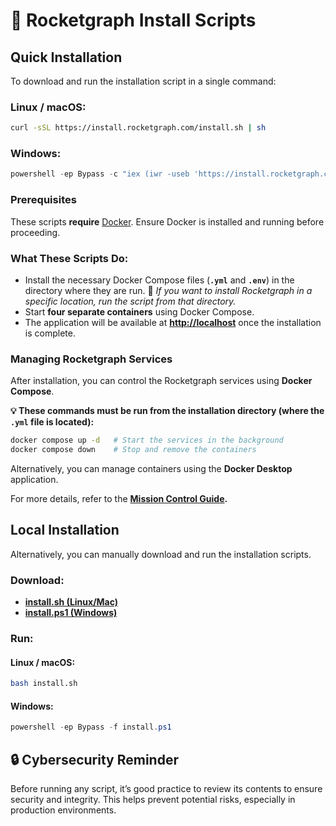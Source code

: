 # 🚀 Rocketgraph Install Scripts

## Quick Installation

To download and run the installation script in a single command:

### Linux / macOS:

```bash
curl -sSL https://install.rocketgraph.com/install.sh | sh
```

### Windows:

```powershell
powershell -ep Bypass -c "iex (iwr -useb 'https://install.rocketgraph.com/install.ps1')"
```

### Prerequisites

These scripts **require** [Docker](https://www.docker.com/products/docker-desktop). Ensure Docker is installed and running before proceeding.

### What These Scripts Do:

- Install the necessary Docker Compose files (**`.yml`** and **`.env`**) in the directory where they are run.
  📌 *If you want to install Rocketgraph in a specific location, run the script from that directory.*
- Start **four separate containers** using Docker Compose.
- The application will be available at **[http://localhost](http://localhost)** once the installation is complete.

### Managing Rocketgraph Services

After installation, you can control the Rocketgraph services using **Docker Compose**.

**💡 These commands must be run from the installation directory (where the `.yml` file is located):**

```bash
docker compose up -d   # Start the services in the background
docker compose down    # Stop and remove the containers
```

Alternatively, you can manage containers using the **Docker Desktop** application.

For more details, refer to the **[Mission Control Guide](https://github.com/Rocketgraphai/rocketgraph/blob/main/README.md).**

## Local Installation

Alternatively, you can manually download and run the installation scripts.

### Download:
- **[install.sh (Linux/Mac)](install.sh)**
- **[install.ps1 (Windows)](install.ps1)**

### Run:
#### Linux / macOS:
```bash
bash install.sh
```
#### Windows:
```powershell
powershell -ep Bypass -f install.ps1
```

## 🔒 Cybersecurity Reminder

Before running any script, it’s good practice to review its contents to ensure security and integrity. This helps prevent potential risks, especially in production environments.

